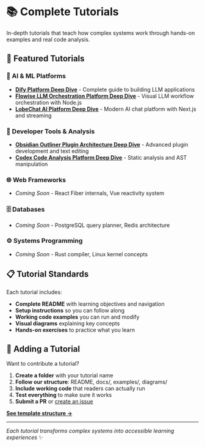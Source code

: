 # 📚 Complete Tutorials

In-depth tutorials that teach how complex systems work through hands-on examples and real code analysis.

## 🎯 Featured Tutorials

### 🤖 AI & ML Platforms
- **[Dify Platform Deep Dive](dify-platform-deep-dive/)** - Complete guide to building LLM applications
- **[Flowise LLM Orchestration Platform Deep Dive](flowise-llm-orchestration/)** - Visual LLM workflow orchestration with Node.js
- **[LobeChat AI Platform Deep Dive](lobechat-ai-platform/)** - Modern AI chat platform with Next.js and streaming

### 🔧 Developer Tools & Analysis
- **[Obsidian Outliner Plugin Architecture Deep Dive](obsidian-outliner-plugin/)** - Advanced plugin development and text editing
- **[Codex Code Analysis Platform Deep Dive](codex-analysis-platform/)** - Static analysis and AST manipulation

### 🌐 Web Frameworks  
- *Coming Soon* - React Fiber internals, Vue reactivity system

### 🗄️ Databases
- *Coming Soon* - PostgreSQL query planner, Redis architecture  

### ⚙️ Systems Programming
- *Coming Soon* - Rust compiler, Linux kernel concepts

## 📋 Tutorial Standards

Each tutorial includes:
- **Complete README** with learning objectives and navigation
- **Setup instructions** so you can follow along  
- **Working code examples** you can run and modify
- **Visual diagrams** explaining key concepts
- **Hands-on exercises** to practice what you learn

## 🚀 Adding a Tutorial

Want to contribute a tutorial?

1. **Create a folder** with your tutorial name
2. **Follow our structure**: README, docs/, examples/, diagrams/ 
3. **Include working code** that readers can actually run
4. **Test everything** to make sure it works
5. **Submit a PR** or [create an issue](https://github.com/johnxie/awesome-code-docs/issues)

**[See template structure →](../templates/tutorial-template.md)**

---

*Each tutorial transforms complex systems into accessible learning experiences* ✨